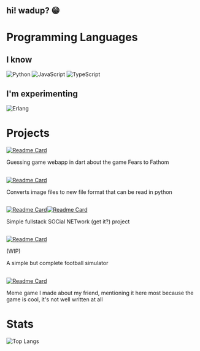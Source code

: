 ## hi! wadup? 😁

# Programming Languages

## I know
![Python](https://img.shields.io/badge/python-3670A0?style=for-the-badge&logo=python&logoColor=ffdd54) 
![JavaScript](https://img.shields.io/badge/javascript-%23323330.svg?style=for-the-badge&logo=javascript&logoColor=%23F7DF1E) 
![TypeScript](https://img.shields.io/badge/typescript-%23007ACC.svg?style=for-the-badge&logo=typescript&logoColor=white) 

## I'm experimenting
![Erlang](https://img.shields.io/badge/Erlang-white.svg?style=for-the-badge&logo=erlang&logoColor=a90533)

# Projects

[![Readme Card](https://github-readme-stats.vercel.app/api/pin/?username=gufl3r&repo=fears_to_know)](https://github.com/gufl3r/fears_to_know)

Guessing game webapp in dart about the game Fears to Fathom
##
[![Readme Card](https://github-readme-stats.vercel.app/api/pin/?username=gufl3r&repo=image-to-pixels)](https://github.com/gufl3r/image-to-pixels)

Converts image files to new file format that can be read in python
##
[![Readme Card](https://github-readme-stats.vercel.app/api/pin/?username=gufl3r&repo=socnet-frontend)](https://github.com/gufl3r/socnet-frontend)[![Readme Card](https://github-readme-stats.vercel.app/api/pin/?username=gufl3r&repo=socnet-backend)](https://github.com/gufl3r/socnet-backend)

Simple fullstack SOCial NETwork (get it?) project
##
[![Readme Card](https://github-readme-stats.vercel.app/api/pin/?username=gufl3r&repo=football_sim)](https://github.com/gufl3r/football_sim)

(WIP)

A simple but complete football simulator
##
[![Readme Card](https://github-readme-stats.vercel.app/api/pin/?username=gufl3r&repo=fnad)](https://github.com/gufl3r/fnad)

Meme game I made about my friend, mentioning it here most because the game is cool, it's not well written at all
# Stats
![Top Langs](https://github-readme-stats.vercel.app/api/top-langs/?username=gufl3r&langs_count=5)
